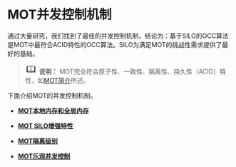 # MOT并发控制机制<a name="ZH-CN_TOPIC_0280525154"></a>

通过大量研究，我们找到了最佳的并发控制机制，结论为：基于SILO的OCC算法是MOT中最符合ACID特性的OCC算法。SILO为满足MOT的挑战性需求提供了最好的基础。

>![](public_sys-resources/icon-note.png) **说明：**
>MOT完全符合原子性、一致性、隔离性、持久性（ACID）特性，如[MOT简介](MOT简介.md)所述。

下面介绍MOT的并发控制机制。

-   **[MOT本地内存和全局内存](MOT本地内存和全局内存.md)**

-   **[MOT SILO增强特性](MOT-SILO增强特性.md)**

-   **[MOT隔离级别](MOT隔离级别.md)**

-   **[MOT乐观并发控制](MOT乐观并发控制.md)**
